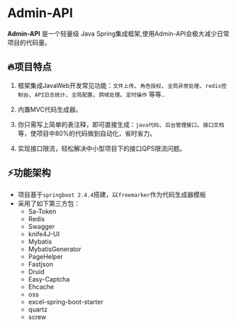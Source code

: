 # Admin-API

**Admin-API** 是一个轻量级 Java Spring集成框架,使用Admin-API会极大减少日常项目的代码量。

## 🔥项目特点 

1. 框架集成JavaWeb开发常见功能：`文件上传`、`角色授权`、`全局异常处理`、`redis控制台`、`API日志统计`、`全局配置`、`跨域处理`、`定时操作` 等等..

2. 内置MVC代码生成器。

3. 你只需写上简单的表注释，即可直接生成：`java代码`、`后台管理接口`、`接口文档`等，使项目中80%的代码做到自动化，省时省力。

4. 实现接口限流，轻松解决中小型项目下的接口QPS限流问题。


##  ⚡功能架构

- 项目基于`springboot 2.4.4`搭建，以`freemarker`作为代码生成器模板
- 采用了如下第三方包：
  - Sa-Token
  - Redis
  - Swagger
  - knife4J-UI
  - Mybatis
  - MybatisGenerator
  - PageHelper
  - Fastjson
  - Druid
  - Easy-Captcha
  - Ehcache
  - oss
  - excel-spring-boot-starter
  - quartz
  - screw

